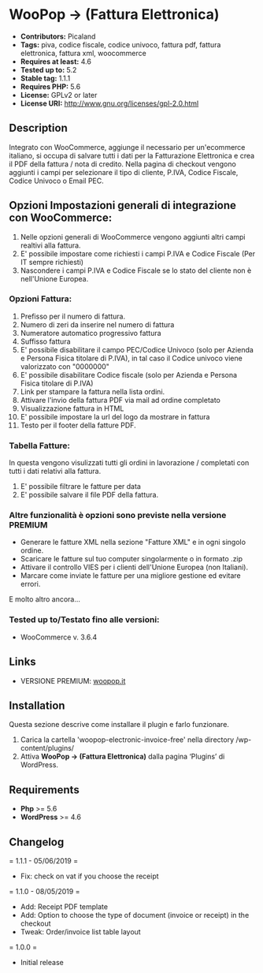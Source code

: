 # WooPop -> (Fattura Elettronica)
* **Contributors:** Picaland
* **Tags:** piva, codice fiscale, codice univoco, fattura pdf, fattura elettronica, fattura xml, woocommerce
* **Requires at least:** 4.6
* **Tested up to:** 5.2
* **Stable tag:** 1.1.1
* **Requires PHP:** 5.6
* **License:** GPLv2 or later
* **License URI:** http://www.gnu.org/licenses/gpl-2.0.html

## Description

Integrato con WooCommerce, aggiunge il necessario per un'ecommerce italiano, si occupa di salvare tutti i dati per la Fatturazione Elettronica e crea il PDF della fattura / nota di credito.
Nella pagina di checkout vengono aggiunti i campi per selezionare il tipo di cliente, P.IVA, Codice Fiscale, Codice Univoco o Email PEC.

## Opzioni Impostazioni generali di integrazione con WooCommerce:
1. Nelle opzioni generali di WooCommerce vengono aggiunti altri campi realtivi alla fattura.
2. E' possibile impostare come richiesti i campi P.IVA e Codice Fiscale (Per IT sempre richiesti)
3. Nascondere i campi P.IVA e Codice Fiscale se lo stato del cliente non è nell'Unione Europea.

### Opzioni Fattura:
1. Prefisso per il numero di fattura.
2. Numero di zeri da inserire nel numero di fattura
3. Numeratore automatico progressivo fattura
4. Suffisso fattura
5. E' possibile disabilitare il campo PEC/Codice Univoco (solo per Azienda e Persona Fisica titolare di P.IVA),
in tal caso il Codice univoco viene valorizzato con "0000000"
6. E' possibile disabilitare Codice fiscale (solo per Azienda e Persona Fisica titolare di P.IVA)
8. Link per stampare la fattura nella lista ordini.
9. Attivare l'invio della fattura PDF via mail ad ordine completato
10. Visualizzazione fattura in HTML
11. E' possibile impostare la url del logo da mostrare in fattura
12. Testo per il footer della fatture PDF.

### Tabella Fatture:
In questa vengono visulizzati tutti gli ordini in lavorazione / completati con tutti i dati relativi alla fattura.
1. E' possibile filtrare le fatture per data
2. E' possibile salvare il file PDF della fattura.

### Altre funzionalità è opzioni sono previste nella versione PREMIUM
* Generare le fatture XML nella sezione "Fatture XML" e in ogni singolo ordine.
* Scaricare le fatture sul tuo computer singolarmente o in formato .zip
* Attivare il controllo VIES per i clienti dell'Unione Europea (non Italiani).
* Marcare come inviate le fatture per una migliore gestione ed evitare errori.

E molto altro ancora...

### Tested up to/Testato fino alle versioni:
* WooCommerce v. 3.6.4

## Links

* VERSIONE PREMIUM: <a href="https://woopop.it/">woopop.it</a>

## Installation

Questa sezione descrive come installare il plugin e farlo funzionare.

1. Carica la cartella 'woopop-electronic-invoice-free' nella directory /wp-content/plugins/ 
2. Attiva **WooPop -> (Fattura Elettronica)** dalla pagina ‘Plugins’ di WordPress.

## Requirements

* **Php** >= 5.6
* **WordPress** >= 4.6

## Changelog

= 1.1.1 - 05/06/2019 =

* Fix: check on vat if you choose the receipt

= 1.1.0 - 08/05/2019 =

* Add: Receipt PDF template
* Add: Option to choose the type of document (invoice or receipt) in the checkout
* Tweak: Order/invoice list table layout

= 1.0.0 =
* Initial release